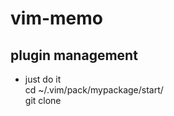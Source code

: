 # vim-memo

## plugin management

* just do it   
cd ~/.vim/pack/mypackage/start/  
git clone <Github Repository URL>

